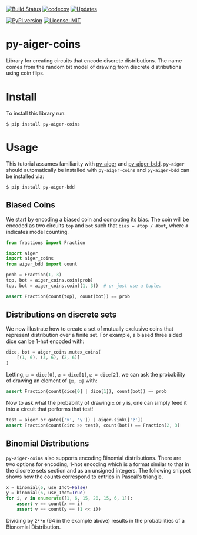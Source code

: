 [![Build Status](https://travis-ci.org/mvcisback/py-aiger-coins.svg?branch=master)](https://travis-ci.org/mvcisback/py-aiger-coins)
[![codecov](https://codecov.io/gh/mvcisback/py-aiger-coins/branch/master/graph/badge.svg)](https://codecov.io/gh/mvcisback/py-aiger-coins)
[![Updates](https://pyup.io/repos/github/mvcisback/py-aiger-coins/shield.svg)](https://pyup.io/repos/github/mvcisback/py-aiger-coins/)

[![PyPI version](https://badge.fury.io/py/py-aiger-coins.svg)](https://badge.fury.io/py/py-aiger-coins)
[![License: MIT](https://img.shields.io/badge/License-MIT-yellow.svg)](https://opensource.org/licenses/MIT)


# py-aiger-coins
Library for creating circuits that encode discrete distributions. The
name comes from the random bit model of drawing from discrete
distributions using coin flips.

# Install

To install this library run:

`$ pip install py-aiger-coins`

# Usage

This tutorial assumes familiarity with
[py-aiger](https://github.com/mvcisback/py-aiger) and
[py-aiger-bdd](https://github.com/mvcisback/py-aiger-bdd).  `py-aiger`
should automatically be installed with `py-aiger-coins` and
`py-aiger-bdd` can be installed via:

`$ pip install py-aiger-bdd`

## Biased Coins

We start by encoding a biased coin and computing its
bias. The coin will be encoded as two circuits
`top` and `bot` such that `bias = #top / #bot`, where `#`
indicates model counting.
```python
from fractions import Fraction

import aiger
import aiger_coins
from aiger_bdd import count

prob = Fraction(1, 3)
top, bot = aiger_coins.coin(prob)
top, bot = aiger_coins.coin((1, 3))  # or just use a tuple.

assert Fraction(count(top), count(bot)) == prob
```

## Distributions on discrete sets

We now illustrate how to create a set of mutually exclusive coins that
represent distribution over a finite set. For example, a biased three
sided dice can be 1-hot encoded with:

```python
dice, bot = aiger_coins.mutex_coins(
    [(1, 6), (3, 6), (2, 6)]
)
```

Letting, `⚀ = dice[0]`, `⚁ = dice[1]`, `⚂ = dice[2]`, we can ask the
probability of drawing an element of `{⚀, ⚁}` with:

```python
assert Fraction(count(dice[0] | dice[1]), count(bot)) == prob
```

Now to ask what the probability of drawing `x` or `y` is,
one can simply feed it into a circuit that performs that test!

```python
test = aiger.or_gate(['x', 'y']) | aiger.sink(['z'])
assert Fraction(count(circ >> test), count(bot)) == Fraction(2, 3)
```

## Binomial Distributions

`py-aiger-coins` also supports encoding Binomial distributions. There are two options for encoding, 1-hot encoding which is a format similar to that in the discrete sets section and as an unsigned integers. The following snippet shows how the counts correspond to entries in Pascal's triangle.

```python
x = binomial(6, use_1hot=False)
y = binomial(6, use_1hot=True)
for i, v in enumerate([1, 6, 15, 20, 15, 6, 1]):
    assert v == count(x == i)
    assert v == count(y == (1 << i))
```

Dividing by `2**n` (64 in the example above) results in the probabilities of a Bionomial Distribution.
